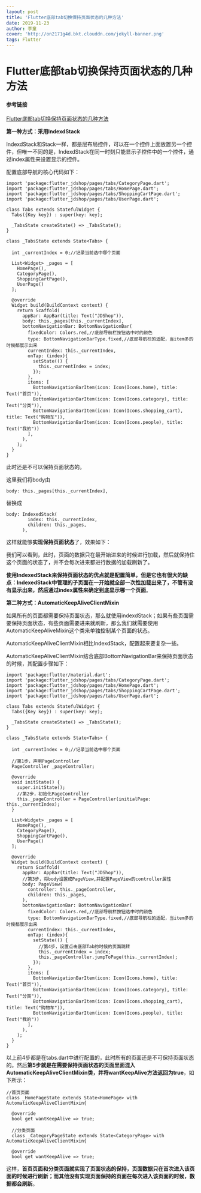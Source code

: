 ```yaml
---
layout: post
title: 'Flutter底部tab切换保持页面状态的几种方法'
date: 2019-11-23
author: 李童
cover: 'http://on2171g4d.bkt.clouddn.com/jekyll-banner.png'
tags: Flutter
---
```


# Flutter底部tab切换保持页面状态的几种方法

#### 参考链接
[Flutter底部tab切换保持页面状态的几种方法](https://cloud.tencent.com/developer/article/1507094)

**第一种方式：采用IndexdStack**

IndexdStack和Stack一样，都是层布局控件，可以在一个控件上面放置另一个控件，但唯一不同的是，IndexdStack在同一时刻只能显示子控件中的一个控件，通过index属性来设置显示的控件。

配置底部导航的核心代码如下：

```import 'package:flutter/material.dart';
import 'package:flutter_jdshop/pages/tabs/CategoryPage.dart';
import 'package:flutter_jdshop/pages/tabs/HomePage.dart';
import 'package:flutter_jdshop/pages/tabs/ShoppingCartPage.dart';
import 'package:flutter_jdshop/pages/tabs/UserPage.dart';

class Tabs extends StatefulWidget {
  Tabs({Key key}) : super(key: key);

  _TabsState createState() => _TabsState();
}

class _TabsState extends State<Tabs> {

  int _currentIndex = 0;//记录当前选中哪个页面

  List<Widget> _pages = [
    HomePage(),
    CategoryPage(),
    ShoppingCartPage(),
    UserPage()
  ];

  @override
  Widget build(BuildContext context) {
    return Scaffold(
      appBar: AppBar(title: Text("JDShop")),
      body: this._pages[this._currentIndex],
      bottomNavigationBar: BottomNavigationBar(
        fixedColor: Colors.red,//底部导航栏按钮选中时的颜色
        type: BottomNavigationBarType.fixed,//底部导航栏的适配，当item多的时候都展示出来
        currentIndex: this._currentIndex,
        onTap: (index){
          setState(() {
            this._currentIndex = index;
          });
        },
        items: [
          BottomNavigationBarItem(icon: Icon(Icons.home), title: Text("首页")),
          BottomNavigationBarItem(icon: Icon(Icons.category), title: Text("分类")),
          BottomNavigationBarItem(icon: Icon(Icons.shopping_cart), title: Text("购物车")),
          BottomNavigationBarItem(icon: Icon(Icons.people), title: Text("我的"))
        ],
      ),
    );
  }
}

```

此时还是不可以保持页面状态的。

这里我们将body由

`body: this._pages[this._currentIndex],`

替换成
```
body: IndexedStack(
        index: this._currentIndex,
        children: this._pages,
      ),
```


这样就能够**实现保持页面状态**了，效果如下：

我们可以看到，此时，页面的数据只在最开始进来的时候进行加载，然后就保持住这个页面的状态了，并不会每次进来都进行数据的加载刷新了。

**使用IndexedStack来保持页面状态的优点就是配置简单，但是它也有很大的缺点：IndexedStack中管理的子页面在一开始就全部一次性加载出来了，不管有没有显示出来，然后通过index属性来确定到底显示哪一个页面**。

**第二种方式：AutomaticKeepAliveClientMixin**

如果所有的页面都需要保持页面状态，那么就使用indexdStack；如果有些页面需要保持页面状态，有些页面需要进来就刷新，那么我们就需要使用AutomaticKeepAliveMixin这个类来单独控制某个页面的状态。

AutomaticKeepAliveClientMixin相比IndexdStack，配置起来要复杂一些。

AutomaticKeepAliveClientMixin结合底部BottomNavigationBar来保持页面状态的时候，其配置步骤如下：
```
import 'package:flutter/material.dart';
import 'package:flutter_jdshop/pages/tabs/CategoryPage.dart';
import 'package:flutter_jdshop/pages/tabs/HomePage.dart';
import 'package:flutter_jdshop/pages/tabs/ShoppingCartPage.dart';
import 'package:flutter_jdshop/pages/tabs/UserPage.dart';

class Tabs extends StatefulWidget {
  Tabs({Key key}) : super(key: key);

  _TabsState createState() => _TabsState();
}

class _TabsState extends State<Tabs> {

  int _currentIndex = 0;//记录当前选中哪个页面

  //第1步，声明PageController
  PageController _pageController;

  @override
  void initState() { 
    super.initState();
    //第2步，初始化PageController
    this._pageController = PageController(initialPage: this._currentIndex);
  }

  List<Widget> _pages = [
    HomePage(),
    CategoryPage(),
    ShoppingCartPage(),
    UserPage()
  ];

  @override
  Widget build(BuildContext context) {
    return Scaffold(
      appBar: AppBar(title: Text("JDShop")),
      //第3步，将body设置成PageView,并配置PageView的controller属性
      body: PageView(
        controller: this._pageController,
        children: this._pages,
      ),
      bottomNavigationBar: BottomNavigationBar(
        fixedColor: Colors.red,//底部导航栏按钮选中时的颜色
        type: BottomNavigationBarType.fixed,//底部导航栏的适配，当item多的时候都展示出来
        currentIndex: this._currentIndex,
        onTap: (index){
          setState(() {
            //第4步，设置点击底部Tab的时候的页面跳转
            this._currentIndex = index;
            this._pageController.jumpToPage(this._currentIndex);
          });
        },
        items: [
          BottomNavigationBarItem(icon: Icon(Icons.home), title: Text("首页")),
          BottomNavigationBarItem(icon: Icon(Icons.category), title: Text("分类")),
          BottomNavigationBarItem(icon: Icon(Icons.shopping_cart), title: Text("购物车")),
          BottomNavigationBarItem(icon: Icon(Icons.people), title: Text("我的"))
        ],
      ),
    );
  }
}
```

以上前4步都是在tabs.dart中进行配置的，此时所有的页面还是不可保持页面状态的。然后**第5步就是在需要保持页面状态的页面里面混入AutomaticKeepAliveClientMixin类，并将wantKeepAlive方法返回为true**，如下所示：
```
//首页页面
class _HomePageState extends State<HomePage> with AutomaticKeepAliveClientMixin{

  @override
  bool get wantKeepAlive => true;

  //分类页面
  class _CategoryPageState extends State<CategoryPage> with AutomaticKeepAliveClientMixin{

  @override
  bool get wantKeepAlive => true;
```

这样，**首页页面和分类页面就实现了页面状态的保持，页面数据只在首次进入该页面的时候进行刷新；而其他没有实现页面保持的页面在每次进入该页面的时候，数据都会刷新**。